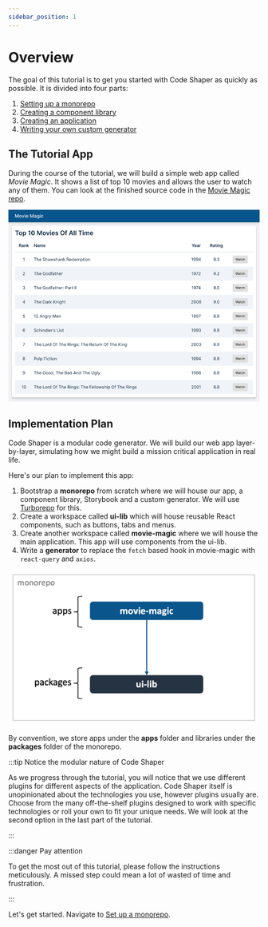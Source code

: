 ```yaml
---
sidebar_position: 1
---
```


# Overview

The goal of this tutorial is to get you started with Code Shaper as quickly as
possible. It is divided into four parts:

1. [Setting up a monorepo](./setting-up-a-monorepo)
2. [Creating a component library](./creating-a-component-library.md)
3. [Creating an application](./creating-an-application.md)
4. [Writing your own custom generator](./writing-a-custom-generator)

## The Tutorial App

During the course of the tutorial, we will build a simple web app called _Movie
Magic_. It shows a list of top 10 movies and allows the user to watch any of
them. You can look at the finished source code in the
[Movie Magic repo](https://github.com/code-shaper/movie-magic).

![Top 10 Movies](./img/home-page.png)

## Implementation Plan

Code Shaper is a modular code generator. We will build our web app
layer-by-layer, simulating how we might build a mission critical application in
real life.

Here's our plan to implement this app:

1. Bootstrap a **monorepo** from scratch where we will house our app, a
   component library, Storybook and a custom generator. We will use
   [Turborepo](https://turborepo.org/) for this.
2. Create a workspace called **ui-lib** which will house reusable React
   components, such as buttons, tabs and menus.
3. Create another workspace called **movie-magic** where we will house the main
   application. This app will use components from the ui-lib.
4. Write a **generator** to replace the `fetch` based hook in movie-magic with
   `react-query` and `axios`.

![Monorepo Structure](./img/monorepo-structure.png)

By convention, we store apps under the **apps** folder and libraries under the
**packages** folder of the monorepo.

:::tip Notice the modular nature of Code Shaper

As we progress through the tutorial, you will notice that we use different
plugins for different aspects of the application. Code Shaper itself is
unopinionated about the technologies you use, however plugins usually are.
Choose from the many off-the-shelf plugins designed to work with specific
technologies or roll your own to fit your unique needs. We will look at the
second option in the last part of the tutorial.

:::

:::danger Pay attention

To get the most out of this tutorial, please follow the instructions
meticulously. A missed step could mean a lot of wasted of time and frustration.

:::

Let's get started. Navigate to [Set up a monorepo](./set-up-a-monorepo).
